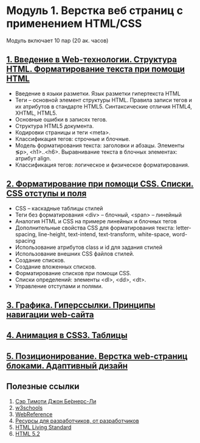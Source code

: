 # Модуль 1. Верстка веб страниц с применением HTML/CSS

Модуль включает 10 пар (20 ак. часов)

## [1. Введение в Web-технологии. Структура HTML. Форматирование текста при помощи HTML](lesson01)

* Введение в языки разметки. Язык разметки гипертекста HTML
* Теги – основной элемент структуры HTML. Правила записи тегов и их атрибутов в стандарте HTML5. Синтаксические отличия HTML4, XHTML, HTML5.
* Основные ошибки в записях тегов.
* Структура HTML5 документа.
* Кодировки страницы и теги &lt;meta&gt;.
* Классификация тегов: строчные и блочные.
* Модель форматирования текста: заголовки и абзацы. Элементы &lg;p>, &lt;h1>..&lt;h6>. Выравнивание текста в блочных элементах: атрибут align.
* Классификация тегов: логическое и физическое форматирования.

## [2. Форматирование при помощи CSS. Списки. CSS отступы и поля](lesson02)

* CSS – каскадные таблицы стилей
* Теги без форматирования &lt;div> – блочный, &lt;span> – линейный
* Аналогия HTML и CSS на примере линейных и блочных тегов
* Дополнительные свойства CSS для форматирования текста: letter-spacing, line-height, text-intend, text-transform, white-space, word-spacing
* Использование атрибутов class и id для задания стилей
* Использование внешних CSS файлов стилей.
* Создание списков.
* Создание вложенных списков.
* Форматирование списков при помощи CSS.
* Списки определений: элементы &lt;dl>, &lt;dd>, &lt;dt>.
* Управление отступами и полями.

## [3. Графика. Гиперссылки. Принципы навигации web-сайта](lesson03)

## [4. Анимация в CSS3. Таблицы](lesson04)

## [5. Позиционирование. Верстка web-страниц блоками. Адаптивный дизайн](lesson05)

## Полезные ссылки

1. [Сэр Тимоти Джон Бе́рнерс-Ли](https://ru.wikipedia.org/wiki/%D0%91%D0%B5%D1%80%D0%BD%D0%B5%D1%80%D1%81-%D0%9B%D0%B8,_%D0%A2%D0%B8%D0%BC)
2. [w3schools](http://www.w3schools.com)
3. [WebReference](https://webref.ru/)
4. [Ресурсы для разработчиков, от разработчиков](https://developer.mozilla.org/ru/)
5. [HTML Living Standard](https://html.spec.whatwg.org/)
6. [HTML 5.2](https://www.w3.org/TR/html52/)

